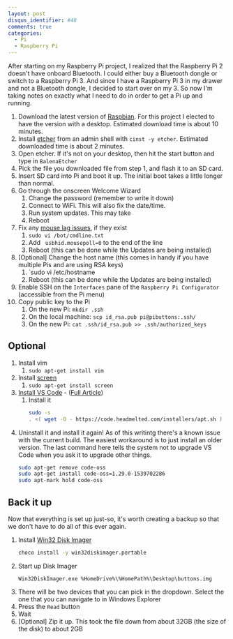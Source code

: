 ```yaml
---
layout: post
disqus_identifier: #48
comments: true
categories:
  - Pi
  - Raspberry Pi
---
```


After starting on my Raspberry Pi project, I realized that the Raspberry Pi 2
doesn't have onboard Bluetooth. I could either buy a Bluetooth dongle or
switch to a Raspberry Pi 3. And since I have a Raspberry Pi 3 in my drawer and
not a Bluetooth dongle, I decided to start over on my 3. So now I'm taking
notes on exactly what I need to do in order to get a Pi up and running.

1. Download the latest version of [Raspbian](https://www.raspberrypi.org/downloads/raspbian/). For this project I elected to have the version with a desktop. Estimated download time is about 10 minutes.
1. Install [etcher](https://www.balena.io/etcher/) from an admin shell with `cinst -y etcher`. Estimated downloaded time is about 2 minutes.
1. Open etcher. If it's not on your desktop, then hit the start button and type in `BalenaEtcher`
1. Pick the file you downloaded file from step 1, and flash it to an SD card.
1. Insert SD card into Pi and boot it up. The initial boot takes a little longer than normal.
1. Go through the onscreen Welcome Wizard
    1. Change the password (remember to write it down)
    1. Connect to WiFi.  This will also fix the date/time.
    1. Run system updates. This may take
    1. Reboot
1. Fix any [mouse lag issues](archive/2019/03/14/Fixing-Mouse-Lag-On-a-Raspberry-Pi/), if they exist
    1. `sudo vi /bot/cmdline.txt`
    1. Add ` usbhid.mousepoll=0` to the end of the line
    1. Reboot (this can be done while the Updates are being installed)
1. [Optional] Change the host name (this comes in handy if you have multiple Pis and are using RSA keys)
    1. `sudo vi /etc/hostname
    1. Reboot (this can be done while the Updates are being installed)
1. Enable SSH on the `Interfaces` pane of the `Raspberry Pi Configurator` (accessible from the Pi menu)
1. Copy public key to the Pi
    1. On the new Pi:  `mkdir .ssh`
    1. On the local machine:  `scp id_rsa.pub pi@pibuttons:.ssh/`
    1. On the new Pi:  `cat .ssh/id_rsa.pub >> .ssh/authorized_keys`

## Optional

1. Install vim
    1.  `sudo apt-get install vim`
1. Install [screen](https://linux.die.net/man/1/screen)
    1.  `sudo apt-get install screen`
1. [Install VS Code](https://code.visualstudio.com/) - ([Full Article](https://code.headmelted.com))
    1. Install it
        ```bash
        sudo -s
        . <( wget -O - https://code.headmelted.com/installers/apt.sh )
        ```
  1. Uninstall it and install it again! As of this writintg there's a known issue with the current build.  The easiest workaround is to just install an older version.  The last command here tells the system not to upgrade VS Code when you ask it to upgrade other things.
        ```bash
        sudo apt-get remove code-oss
        sudo apt-get install code-oss=1.29.0-1539702286
        sudo apt-mark hold code-oss
        ```

## Back it up

Now that everything is set up just-so, it's worth creating a backup so that we don't have to do all of this ever again.

1. Install [Win32 Disk Imager](https://sourceforge.net/projects/win32diskimager/)
    ```cmd
    choco install -y win32diskimager.portable
    ```
1. Start up Disk Imager
    ```
    Win32DiskImager.exe %HomeDrive%\%HomePath%\Desktop\buttons.img
    ```
1. There will be two devices that you can pick in the dropdown.  Select the one that you can navigate to in Windows Explorer
1. Press the `Read` button
1. Wait
1. [Optional] Zip it up.   This took the file down from about 32GB (the size of the disk) to about 2GB

